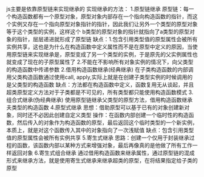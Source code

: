 js主要是依靠原型链来实现继承的
实现继承的方法：
1.原型链继承
    原型链：每一个构造函数都有一个原型对象，原型对象内部存在一个指向构造函数的指针，而这个实例又存在一个指向原型对象指针的指针，因此我们让另外一个类型的原型对象等于这个类型的实例，这样这个 b类型的原型对象的指针就指向了a类型的原型对象的指针，层层递进就形成了原型链
    缺点：1.包含引用类型值的原型属性会被所有实例共享，这也是为什么在构造函数中定义属性而不是在原型中定义的原因，当使用原型链来实现继承是，原型变成了另一个类型的实例，于是原先的父实例属性也就变成了现在的子原型属性了
    2.不能在不影响所有对象实例的情况下，向父类型的构造函数中传递参数
2.借用构造函数继承(经典继承)
在子类构造函数的内部调用父类构造函数通过使用call, apply,实际上就是在创建子类型实例的时候调用的是父类型的构造函数
缺点：方法都在构造函数中定义，函数复用无从谈起，并且超类原型定义方法对于子类都是不可见的，所有类型都只能使用构造函数模式
3.组合式继承(伪经典继承)
使用原型链继承父类型的原型方法，借用构造函数继承夫类型的构造函数
4.原型式继承
思想：借助原型可以基于已有的对象创建新对象，同时还不必因此创建自定义类型
操作：在函数内部创建一个临时性的构造函数，然后传入的对象作为构造函数的原型，最后返回这个临时类型的一个新实例，本质上，就是对这个函数传入其中的对象指向了一次浅赋值
缺点：包含引用类型值的原型属性会被所有实例共享
5.寄生式继承
思路：创建一个仅用于封装继承过程的函数，该函数内部以某种方式来增强对象，最后再像真的是他做了所有工作一样返回对象
6.寄生式组合继承
通过借用构造函数来继承属性，通过原型链的混成形式来继承方法，就是使用寄生式继承来继承超类的原型，在将结果指定给子类的原型